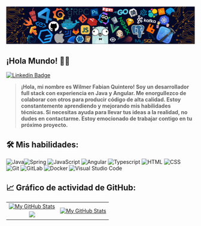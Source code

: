 
[![](./src/header_.png)](#)
## ¡Hola Mundo! 🐱‍💻 
[![Linkedin Badge](https://img.shields.io/badge/-LinkedIn-0077B5?style=flat&logo=Linkedin&logoColor=white&link=https://www.linkedin.com/in/jjean-jacques10/)](https://www.linkedin.com/in/jjean-jacques10/)

> <b>¡Hola, mi nombre es Wilmer Fabian Quintero! Soy un desarrollador full stack con experiencia en Java y Angular. Me enorgullezco de colaborar con otros para producir código de alta calidad. Estoy constantemente aprendiendo y mejorando mis habilidades técnicas. Si necesitas ayuda para llevar tus ideas a la realidad, no dudes en contactarme. Estoy emocionado de trabajar contigo en tu próximo proyecto.</b>

## 🛠️ Mis habilidades:
![Java](https://img.shields.io/badge/-Java-ff961f?style=flat&logoColor=white&logo=java)![Spring](https://img.shields.io/badge/-Spring-00d10d?style=flat&logoColor=white&logo=spring)&nbsp;![JavaScript](https://img.shields.io/badge/-JavaScript-ffdd19?style=flat&logoColor=white&logo=javascript) ![Angular](https://img.shields.io/badge/-Angular-555?style=flat&logoColor=ff0d00&logo=angular)&nbsp;![Typescript](https://img.shields.io/badge/-Typescript-ffdd19?style=flat&logoColor=white&logo=typescript&color=3178C6)&nbsp;![HTML](https://img.shields.io/badge/-HTML-red?style=flat&logoColor=white&logo=html5)&nbsp;![CSS](https://img.shields.io/badge/-CSS-196eff?style=flat&logoColor=white&logo=css3)&nbsp;
![Git](https://img.shields.io/badge/-Git-555?style=flat&logo=git)&nbsp;![GitLab](https://img.shields.io/badge/-GitLab-555?style=flat&logo=gitlab)&nbsp;![Docker](https://img.shields.io/badge/-Docker-555?style=flat&logo=Docker)&nbsp;![Visual Studio Code](https://img.shields.io/badge/-Visual%20Studio%20Code-555?style=flat&logo=visual-studio-code&logoColor=007ACC)&nbsp;

## 📈 Gráfico de actividad de GitHub:

<table>
    <tr>
        <td align="center"><a href="https://github.com/fabianqr#gh-dark-mode-only"><img src="https://github-readme-stats.vercel.app/api?username=fabianqr&show_icons=true&theme=tokyonight&include_all_commits=true#gh-dark-mode-only" alt="My GitHub Stats"/></a></td>
        <td rowspan="2" align="center"><a href="https://github.com/fabianqr#gh-dark-mode-only"><img src="https://github-readme-stats.vercel.app/api/top-langs/?username=fabianqr&theme=tokyonight&langs_count=8#gh-dark-mode-only" alt="My GitHub Stats"/></a></td>
    </tr>
    <tr>
        <td align="center"><a href="https://github.com/fabianqr#gh-dark-mode-only"><img src="https://github-readme-streak-stats.herokuapp.com/?user=fabianqr&theme=tokyonight"/></a></td>
    </tr>
</table>
